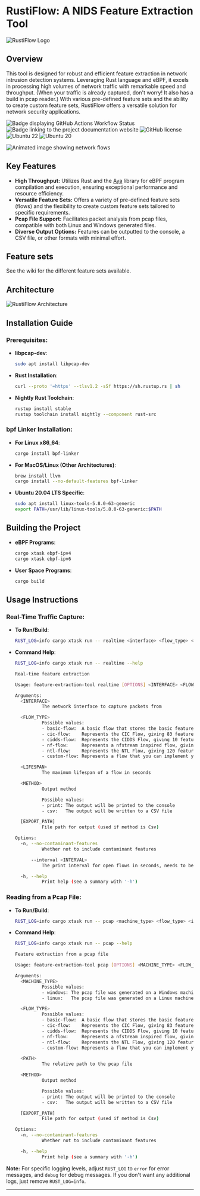 # RustiFlow: A NIDS Feature Extraction Tool

![RustiFlow Logo](RustiFlow.png)

## Overview

This tool is designed for robust and efficient feature extraction in network intrusion detection systems. Leveraging Rust language and eBPF, it excels in processing high volumes of network traffic with remarkable speed and throughput. (When your traffic is already captured, don't worry! It also has a build in pcap reader.) With various pre-defined feature sets and the ability to create custom feature sets, RustiFlow offers a versatile solution for network security applications.

![Badge displaying GitHub Actions Workflow Status](https://img.shields.io/github/actions/workflow/status/matissecallewaert/RustiFlow/rust.yml?logo=github) ![Badge linking to the project documentation website](https://img.shields.io/website?url=https%3A%2F%2Fmatissecallewaert.github.io%2FRustiFlow&label=Documentation) ![GitHub license](https://img.shields.io/github/license/matissecallewaert/RustiFlow) ![Ubuntu 22](https://img.shields.io/badge/Tested%20on%20ubuntu%2022-purple?logo=ubuntu) ![Ubuntu 20](https://img.shields.io/badge/Tested%20on%20ubuntu%2020-purple?logo=ubuntu)

![Animated image showing network flows](flows.gif)

## Key Features

- **High Throughput:** Utilizes Rust and the [Aya](https://aya-rs.dev/) library for eBPF program compilation and execution, ensuring exceptional performance and resource efficiency.
- **Versatile Feature Sets:** Offers a variety of pre-defined feature sets (flows) and the flexibility to create custom feature sets tailored to specific requirements.
- **Pcap File Support:** Facilitates packet analysis from pcap files, compatible with both Linux and Windows generated files.
- **Diverse Output Options:** Features can be outputted to the console, a CSV file, or other formats with minimal effort.

## Feature sets

See the wiki for the different feature sets available.

## Architecture

![RustiFlow Architecture](arch.svg)

## Installation Guide

### Prerequisites:
- **libpcap-dev**:
  ```sh
  sudo apt install libpcap-dev
  ```
- **Rust Installation**:
  ```bash
  curl --proto '=https' --tlsv1.2 -sSf https://sh.rustup.rs | sh
  ```
- **Nightly Rust Toolchain**:
  ```bash
  rustup install stable
  rustup toolchain install nightly --component rust-src
  ```

### bpf Linker Installation:
- **For Linux x86_64**:
  ```bash
  cargo install bpf-linker
  ```
- **For MacOS/Linux (Other Architectures)**:
  ```bash
  brew install llvm
  cargo install --no-default-features bpf-linker
  ```
- **Ubuntu 20.04 LTS Specific**:
  ```bash
  sudo apt install linux-tools-5.8.0-63-generic
  export PATH=/usr/lib/linux-tools/5.8.0-63-generic:$PATH
  ```

## Building the Project

- **eBPF Programs**:
  ```bash
  cargo xtask ebpf-ipv4
  cargo xtask ebpf-ipv6
  ```
- **User Space Programs**:
  ```bash
  cargo build
  ```

## Usage Instructions

### Real-Time Traffic Capture:
- **To Run/Build**:
  ```bash
  RUST_LOG=info cargo xtask run -- realtime <interface> <flow_type> <flow_lifetime_sec> <output_method> [output_path] --interval [dump_interval_sec]
  ```
- **Command Help**:
  ```bash
  RUST_LOG=info cargo xtask run -- realtime --help
  ```
  ```bash
  Real-time feature extraction

  Usage: feature-extraction-tool realtime [OPTIONS] <INTERFACE> <FLOW_TYPE> <LIFESPAN> <METHOD> [EXPORT_PATH]

  Arguments:
    <INTERFACE>
            The network interface to capture packets from

    <FLOW_TYPE>
            Possible values:
            - basic-flow:  A basic flow that stores the basic features of a flow
            - cic-flow:    Represents the CIC Flow, giving 83 features
            - cidds-flow:  Represents the CIDDS Flow, giving 10 features
            - nf-flow:     Represents a nfstream inspired flow, giving 69 features
            - ntl-flow:    Represents the NTL Flow, giving 120 features
            - custom-flow: Represents a flow that you can implement yourself

    <LIFESPAN>
            The maximum lifespan of a flow in seconds

    <METHOD>
            Output method

            Possible values:
            - print: The output will be printed to the console
            - csv:   The output will be written to a CSV file

    [EXPORT_PATH]
            File path for output (used if method is Csv)

  Options:
    -n, --no-contaminant-features
            Whether not to include contaminant features

        --interval <INTERVAL>
            The print interval for open flows in seconds, needs to be smaller than the flow maximum lifespan

    -h, --help
            Print help (see a summary with '-h')
  ```

### Reading from a Pcap File:
- **To Run/Build**:
  ```bash
  RUST_LOG=info cargo xtask run -- pcap <machine_type> <flow_type> <input_path> <output_method> [output_path]
  ```
- **Command Help**:
  ```bash
  RUST_LOG=info cargo xtask run -- pcap --help
  ```
  ```bash
  Feature extraction from a pcap file

  Usage: feature-extraction-tool pcap [OPTIONS] <MACHINE_TYPE> <FLOW_TYPE> <PATH> <METHOD> [EXPORT_PATH]

  Arguments:
    <MACHINE_TYPE>
            Possible values:
            - windows: The pcap file was generated on a Windows machine
            - linux:   The pcap file was generated on a Linux machine

    <FLOW_TYPE>
            Possible values:
            - basic-flow:  A basic flow that stores the basic features of a flow
            - cic-flow:    Represents the CIC Flow, giving 83 features
            - cidds-flow:  Represents the CIDDS Flow, giving 10 features
            - nf-flow:     Represents a nfstream inspired flow, giving 69 features
            - ntl-flow:    Represents the NTL Flow, giving 120 features
            - custom-flow: Represents a flow that you can implement yourself

    <PATH>
            The relative path to the pcap file

    <METHOD>
            Output method

            Possible values:
            - print: The output will be printed to the console
            - csv:   The output will be written to a CSV file

    [EXPORT_PATH]
            File path for output (used if method is Csv)

  Options:
    -n, --no-contaminant-features
            Whether not to include contaminant features

    -h, --help
            Print help (see a summary with '-h')

  ```

**Note:** For specific logging levels, adjust `RUST_LOG` to `error` for error messages, and `debug` for debug messages. If you don't want any additional logs, just remove `RUST_LOG=info`.

---
